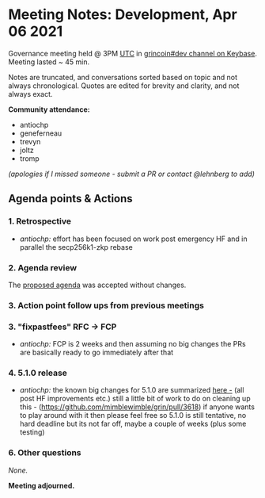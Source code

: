 # Meeting Notes: Development, Apr 06 2021

Governance meeting held @ 3PM [UTC](http://www.timebie.com/std/utc.php) in [grincoin#dev channel on Keybase](https://keybase.io/team/grincoin). Meeting lasted ~ 45 min.

Notes are truncated, and conversations sorted based on topic and not always chronological. Quotes are edited for brevity and clarity, and not always exact.

**Community attendance:**
- antiochp
- geneferneau
- trevyn
- joltz
- tromp



_(apologies if I missed someone - submit a PR or contact @lehnberg to add)_

## Agenda points & Actions
### 1. Retrospective
- _antiochp:_ effort has been focused on work post emergency HF
and in parallel the secp256k1-zkp rebase

### 2. Agenda review
The [proposed agenda](https://github.com/mimblewimble/grin-pm/issues/412) was accepted without changes.

### 3. Action point follow ups from previous meetings

### 3. "fixpastfees" RFC -> FCP
- _antiochp:_ FCP is 2 weeks and then assuming no big changes the PRs are basically ready to go immediately after that

### 4. 5.1.0 release
- _antiochp:_ the known big changes for 5.1.0 are summarized [here -](https://github.com/mimblewimble/grin/issues/3605) (all post HF improvements etc.)
still a little bit of work to do on cleaning up this - (https://github.com/mimblewimble/grin/pull/3618)
if anyone wants to play around with it then please feel free
so 5.1.0 is still tentative, no hard deadline
but its not far off, maybe a couple of weeks (plus some testing)

### 6. Other questions
_None._




**Meeting adjourned.**
